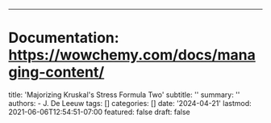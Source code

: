 ---
# Documentation: https://wowchemy.com/docs/managing-content/

title: 'Majorizing Kruskal's Stress Formula Two'
subtitle: ''
summary: ''
authors:
    - J. De Leeuw
tags: []
categories: []
date: '2024-04-21'
lastmod: 2021-06-06T12:54:51-07:00
featured: false
draft: false

